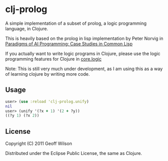 # clj-prolog

A simple implementation of a subset of prolog, a logic programming
language, in Clojure.

This is heavily based on the prolog in lisp implementation by Peter
Norvig in
[Paradigms of AI Programming: Case Studies in Common Lisp](http://www.amazon.com/gp/product/1558601910/ref=as_li_ss_tl?ie=UTF8&tag=pseudofish-20&linkCode=as2&camp=217145&creative=399369&creativeASIN=1558601910)

If you actually want to write logic programs in Clojure, please use
the logic programming features for Clojure in
[core.logic](https://github.com/clojure/core.logic)

Note: This is still very much under development, as I am using this as
a way of learning clojure by writing more code.

## Usage

``` clojure
user> (use :reload 'clj-prolog.unify)
nil 
user> (unify '(?x + 1) '(2 + ?y))
((?y 1) (?x 2))
```

## License

Copyright (C) 2011 Geoff Wilson

Distributed under the Eclipse Public License, the same as Clojure.
